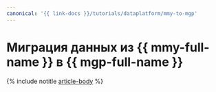 ```yaml
---
canonical: '{{ link-docs }}/tutorials/dataplatform/mmy-to-mgp'
---
```


# Миграция данных из {{ mmy-full-name }} в {{ mgp-full-name }}

{% include notitle [article-body](../../_tutorials/dataplatform/mmy-to-mgp.md) %}
